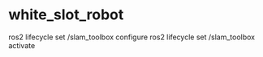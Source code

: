 # white_slot_robot

ros2 lifecycle set /slam_toolbox configure
ros2 lifecycle set /slam_toolbox activate
